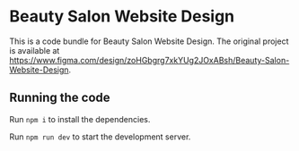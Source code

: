 
  # Beauty Salon Website Design

  This is a code bundle for Beauty Salon Website Design. The original project is available at https://www.figma.com/design/zoHGbgrg7xkYUg2JOxABsh/Beauty-Salon-Website-Design.

  ## Running the code

  Run `npm i` to install the dependencies.

  Run `npm run dev` to start the development server.
  
